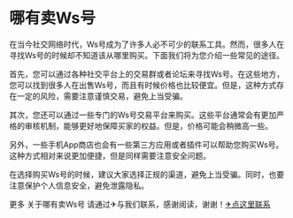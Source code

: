 # 哪有卖Ws号

在当今社交网络时代，Ws号成为了许多人必不可少的联系工具。然而，很多人在寻找Ws号的时候却不知道该从哪里购买。下面我们将为您介绍一些常见的途径。

首先，您可以通过各种社交平台上的交易群或者论坛来寻找Ws号。在这些地方，您可以找到很多人在出售Ws号，而且有时候价格也比较便宜。但是，这种方式存在一定的风险，需要注意谨慎交易，避免上当受骗。

其次，您还可以通过一些专门的Ws号交易平台来购买。这些平台通常会有更加严格的审核机制，能够更好地保障买家的权益。但是，价格可能会稍微高一些。

另外，一些手机App商店也会有一些第三方应用或者插件可以帮助您购买Ws号。这种方式相对来说更加便捷，但是同样需要注意安全问题。

在选择购买Ws号的时候，建议大家选择正规的渠道，避免上当受骗。同时，也要注意保护个人信息安全，避免泄露隐私。

更多 关于哪有卖Ws号 请通过✈与我们联系，感谢阅读，谢谢！[✈点这里联系](https://ads.k02.cc)